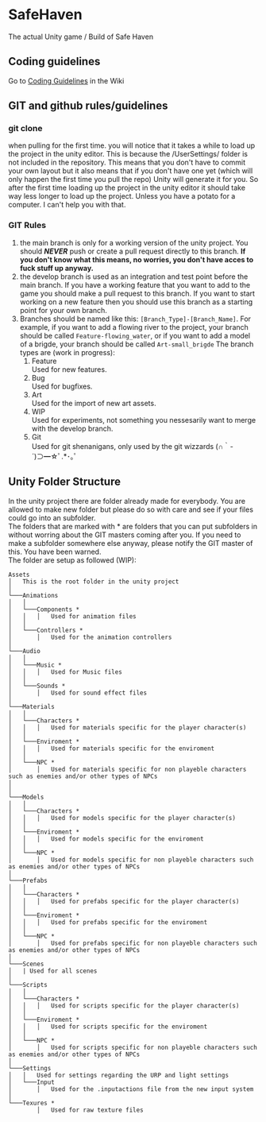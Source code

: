 # SafeHaven
The actual Unity game / Build of Safe Haven

## Coding guidelines
Go to [Coding Guidelines](https://github.com/AIM-GAME-PROJECT-group-b/SafeHaven/wiki/Coding-Guidelines) in the Wiki

## GIT and github rules/guidelines

### git clone
when pulling for the first time. you will notice that it takes a while to load up the project in the unity editor. This is because the /UserSettings/ folder is not included in the repository. This means that you don't have to commit your own layout but it also means that if you don't have one yet (which will only happen the first time you pull the repo) Unity will generate it for you. So after the first time loading up the project in the unity editor it should take way less longer to load up the project. Unless you have a potato for a computer. I can't help you with that.

### GIT Rules
1. the main branch is only for a working version of the unity project. You should ***NEVER*** push or create a pull request directly to this branch. **If you don't know what this means, no worries, you don't have acces to fuck stuff up anyway.**
2. the develop branch is used as an integration and test point before the main branch. If you have a working feature that you want to add to the game you should make a pull request to this branch. If you want to start working on a new feature then you should use this branch as a starting point for your own branch.
3. Branches should be named like this: ```[Branch_Type]-[Branch_Name]```. For example, if you want to add a flowing river to the project, your branch should be called ```Feature-flowing_water```, or if you want to add a model of a brigde, your branch should be called ```Art-small_brigde```
    The branch types are (work in progress):
    1. Feature  
    Used for new features.
    2. Bug  
    Used for bugfixes.
    3. Art  
    Used for the import of new art assets.
    4. WIP  
    Used for experiments, not something you nessesarily want to merge with the develop branch.
    5. Git  
    Used for git shenanigans, only used by the git wizzards (∩｀-´)⊃━☆ﾟ.*･｡ﾟ

## Unity Folder Structure

In the unity project there are folder already made for everybody. You are allowed to make new folder but please do so with care and see if your files could go into an subfolder.  
The folders that are marked with * are folders that you can put subfolders in without worring about the GIT masters coming after you. If you need to make a subfolder somewhere else anyway, please notify the GIT master of this. You have been warned.  
The folder are setup as followed (WIP):
```
Assets  
│   This is the root folder in the unity project
│
└───Animations
│   │
│   └───Components *
│   │   │   Used for animation files
│   │
│   └───Controllers *
│       │   Used for the animation controllers
│
└───Audio
│   │
│   └───Music *
│   │   │   Used for Music files
│   │
│   └───Sounds *
│       │   Used for sound effect files
│
└───Materials
│   │
│   └───Characters *
│   │   │   Used for materials specific for the player character(s)
│   │
│   └───Enviroment *
│   │   │   Used for materials specific for the enviroment
│   │
│   └───NPC *
│       │   Used for materials specific for non playeble characters such as enemies and/or other types of NPCs
│
│
└───Models
│   │
│   └───Characters *
│   │   │   Used for models specific for the player character(s)
│   │
│   └───Enviroment *
│   │   │   Used for models specific for the enviroment
│   │
│   └───NPC *
│       │   Used for models specific for non playeble characters such as enemies and/or other types of NPCs
│
└───Prefabs
│   │
│   └───Characters *
│   │   │   Used for prefabs specific for the player character(s)
│   │
│   └───Enviroment *
│   │   │   Used for prefabs specific for the enviroment
│   │
│   └───NPC *
│       │   Used for prefabs specific for non playeble characters such as enemies and/or other types of NPCs
│
└───Scenes
│   | Used for all scenes
│
└───Scripts
│   │
│   └───Characters *
│   │   │   Used for scripts specific for the player character(s)
│   │
│   └───Enviroment *
│   │   │   Used for scripts specific for the enviroment
│   │
│   └───NPC *
│       │   Used for scripts specific for non playeble characters such as enemies and/or other types of NPCs
│
└───Settings
│   │   Used for settings regarding the URP and light settings
│   └───Input
│       │   Used for the .inputactions file from the new input system
│
└───Texures *
        │   Used for raw texture files
```

